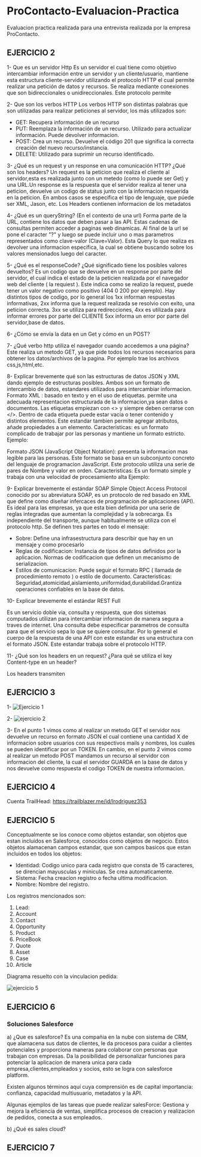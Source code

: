 # ProContacto-Evaluacion-Practica
Evaluacion practica realizada para una entrevista realizada por la empresa ProContacto.

## EJERCICIO 2
1-	Que es un servidor Http
Es un servidor el cual tiene como objetivo intercambiar información entre un servidor y un cliente/usuario, mantiene esta estructura cliente-servidor utilizando el protocolo HTTP el cual permite realizar una petición de datos y recursos. Se realiza mediante conexiones que son bidireccionales o unidireccionales. Este protocolo permite

2-	Que son los verbos HTTP
Los verbos HTTP son distintas palabras que son utilizadas para realizar peticiones al servidor, los más utilizados son:
- GET: Recupera información de un recurso
- PUT: Reemplaza la información de un recurso. Utilizado para actualizar información. Puede devolver informacion.
- POST: Crea un recurso. Devuelve el código 201 que significa la correcta creación del nuevo recurso/instancia.
- DELETE: Utilizado para suprimir un recurso identificado.

3- ¿Qué es un request y un response en una comunicación HTTP? ¿Qué son los headers? 
Un request es la peticion que realiza el cliente al servidor,esta es realizada junto con un metedo (como lo puede ser Get) y una URL.Un response es la respuesta que el servidor realiza al tener una peticion, devuelve un codigo de status junto con la informacion requerida en la peticion. En ambos casos se especifica el tipo de lenguaje, que púede ser XML, Jason, etc.
Los Headers contienen informacion de los metadatos

4- ¿Qué es un queryString? (En el contexto de una url)
Forma parte de la URL, contiene los datos que deben pasar a las API. Estas cadenas de consultas permiten acceder a paginas web dinamicas. Al final de la url se pone el caracter "?" y luego se puede incluir uno o mas parametros representados como clave-valor (Clave=Valor). Esta Query lo que realiza es devolver una informacion especifica, la cual se obtiene buscando sobre los valores mensionados luego del caracter.

5- ¿Qué es el responseCode? ¿Qué significado tiene los posibles valores devueltos?
Es un codigo que se devuelve en un response por parte del servidor, el cual indica el estado de la peticien realizada por el navegador web del cliente ( la requiest ). Este indica como se realizo la request, puede tener un valor negativo como positivo (404 0 200 por ejemplo).
Hay distintos tipos de codigo, por lo general los 1xx informan respuestas informativas,
2xx informa que la request realizada se resolvio con exito, una peticion correcta.
3xx se utiliza para redirecciones,
4xx es utilizada para informar errores por parte del CLIENTE 
5xx informa un error por parte del servidor,base de datos.

6- ¿Cómo se envía la data en un Get y cómo en un POST?

7- ¿Qué verbo http utiliza el navegador cuando accedemos a una página?
Este realiza un metodo GET, ya que pide todos los recursos necesarios para obtener los datos/archivos de la pagina. Por ejemplo trae los archivos css,js,html,etc.

8- Explicar brevemente qué son las estructuras de datos JSON y XML dando ejemplo de estructuras posibles.
Ambos son un formato de intercambio de datos, estandares utilizados para intercambiar informacion.
Formato XML : basado en texto y en el uso de etiquetas. permite una adecuada representacion estructurada de la informacion,ya sean datos o documentos.
Las etiquetas empiezan con <> y siempre deben cerrarse con </>. Dentro de cada etiqueta puede estar vacia o tener contenido y distintos elementos. Este estandar tambien permite agregar atributos, añade propiedades a un elemento.
Caracteristicas: es un formato complicado de trabajar por las personas y mantiene un formato estricto.
Ejemplo: 

Formato JSON (JavaScript Object Notation): presenta la informacion mas legible para las personas. Este formato se basa en un subconjunto concreto del lenguaje de programacion JavaScript. Este protocolo utiliza una serie de pares de Nombre y valor en orden. 
Caracteristicas: Es un formato simple y trabaja con una velocidad de procesamiento alta
Ejemplo: 

9- Explicar brevemente el estándar SOAP
Simple Object Access Protocol conocido por su abreviatura SOAP, es un protocolo de red basado en XML que define como diseñar infercaces de programacion de aplicaciones (API). Es ideal para las empresas, ya que esta bien definida por una serie de reglas integradas que aumentan la complejidad y la sobrecarga.
Es independiente del transporte, aunque habitualmente se utiliza con el protocolo http. Se definen tres partes en todo el mensaje:
- Sobre: Define una infrasestructura para describir que hay en un mensaje y como procesarlo
- Reglas de codificacion: Instancia de tipos de datos definidos por la aplicacion. Normas de codificacion que definen un mecanismo de serializacion.
- Estilos de comunicacion: Puede seguir el formato RPC ( llamada de procedimiento remoto ) o estilo de documento.
Caracteristicas: Seguridad,atomicidad,aislamiento,uniformidad,durabilidad.Grantiza operaciones confiables en la base de datos.

10- Explicar brevemente el estándar REST Full

Es un servicio doble via, consulta y respuesta, que dos sistemas computados utilizan para intercambiar informacion de manera segura a traves de internet.
Una consulta debe especificar parametros de consulta para que el servicio sepa lo que se quiere consultar. Por lo general el cuerpo de la respuesta de una API con este estandar es una estructura con el formato JSON. Este estandar trabaja sobre el protocolo HTTP.

11- ¿Qué son los headers en un request? ¿Para qué se utiliza el key Content-type en un header?

Los headers transmiten 


## EJERCICIO 3
1- ![Ejercicio 1](Captura.PNG)

2- ![ejercicio 2](Captura2.PNG)

3- En el punto 1 vimos como al realizar un metodo GET el servidor nos devuelve un recurso en formato JSON el cual contiene una cantidad X de informacion sobre usuarios con sus respectivos mails y nombres, los cuales se pueden identificar por un TOKEN. En cambio, en el punto 2 vimos como al realizar un metodo POST mandamos un recurso al servidor con informacion del cliente, la cual el servidor GUARDA en la base de datos y nos devuelve como respuesta el codigo TOKEN de nuestra informacion.

## EJERCICIO 4 

Cuenta TrailHead: https://trailblazer.me/id/lrodriguez353


## EJERCICIO 5

Conceptualmente se los conoce como objetos estandar, son objetos que estan incluidos en Salesforce, conocidos como objetos de negocio. Estos objetos alamacenan campos estandar, que son campos basicos que estan incluidos en todos los objetos:

  - Identidad: Codigo unico para cada registro que consta de 15 caracteres, se direncian mayusculas y miniculas. Se crea automaticamente.
  - Sistema: Fecha creacion registro o fecha ultima modificacion.
  - Nombre: Nombre del registro.

Los registros mencionados son:

  1.	Lead: 
  2.	Account
  3.	Contact
  4.	Opportunity
  5.	Product
  6.	PriceBook
  7.	Quote
  8.	Asset
  9.	Case
  10.	Article

Diagrama resuelto con la vinculacion pedida: 

![ejercicio 5](ejercicio_diagrama.PNG)


## EJERCICIO 6 

### Soluciones Salesforce

a) ¿Que es salesforce?
Es una compañia en la nube con sistema de CRM, que alamacena sus datos de clientes, le da procesos para cuidar a clientes potenciales y proporciona maneras para colaborar con personas que trabajan con empresas. Da la posibilidad de personalizar funciones para potenciar la aplicacion de manera unica para cada empresa,clientes,empleados y socios, esto se logra con salesforce platform.

Existen algunos términos aquí cuya comprensión es de capital importancia: confianza, capacidad multiusuario, metadatos y la API.

Algunas ejemplos de las tareas que puede realizar salesForce: Gestiona  y mejora la eficiencia de ventas, simplifica procesos de creacion y realizacion de pedidos, conecta a sus empleados.

b) ¿Qué es sales cloud?


## EJERCICIO 7 



